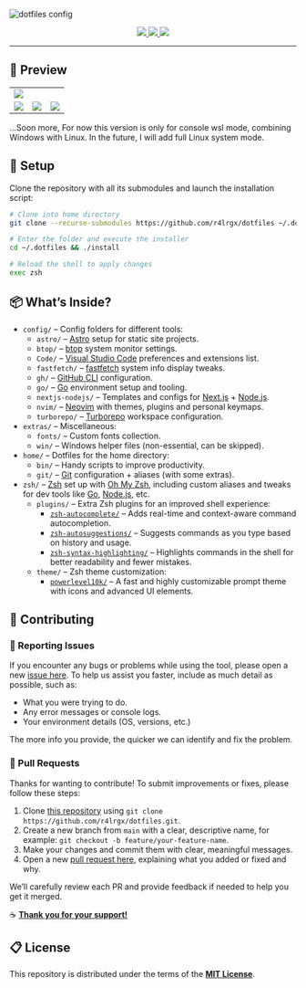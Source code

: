 ![dotfiles config](https://github.com/user-attachments/assets/c9b9dd35-5d28-4977-bdcf-41f17c66d742)

<div align="center">
  <a aria-label="License" href="https://github.com/r4lrgx/dotfiles/blob/main/LICENSE.md">
    <img src="https://img.shields.io/github/license/r4lrgx/dotfiles?style=flat-square&logo=github&color=limegreen&label=License">
  </a>
  <a aria-label="Version" href="https://github.com/r4lrgx/dotfiles/releases">
    <img src="https://img.shields.io/github/v/release/r4lrgx/dotfiles?style=flat-square&logo=github&color=limegreen&label=Latest">
  </a>
  <a aria-label="Issues" href="https://github.com/r4lrgx/dotfiles/issues">
    <img src="https://img.shields.io/github/issues/r4lrgx/dotfiles?style=flat-square&logo=github&color=limegreen&label=Issues">
  </a>
</div>

---

## 📸 Preview

<table align="center">
  <tr>
    <td colspan="4"><img src="https://github.com/r4lrgx/dotfiles/assets/153697070/91c335f2-c57e-45ac-930b-5333bd2ee456"></td>
  </tr>
  <tr>
    <td colspan="1"><img src="https://github.com/r4lrgx/dotfiles/assets/153697070/f3a7afe5-7b06-401e-af70-8b1c462111b1"></td>
    <td colspan="1"><img src="https://github.com/r4lrgx/dotfiles/assets/153697070/60d21c54-a0e7-42f2-9845-18d864887edd"></td>
    <td colspan="1"><img src="https://github.com/r4lrgx/dotfiles/assets/153697070/9fc55a4d-6300-47d3-a8a8-9eb542bdc59b"></td>
  </tr>
</table>

...Soon more, For now this version is only for console wsl mode, combining Windows with Linux. In the future, I will add full Linux system mode.

## 🤖 Setup

Clone the repository with all its submodules and launch the installation script:

```bash
# Clone into home directory
git clone --recurse-submodules https://github.com/r4lrgx/dotfiles ~/.dotfiles

# Enter the folder and execute the installer
cd ~/.dotfiles && ./install

# Reload the shell to apply changes
exec zsh
```

## 📦 What’s Inside?

- `config/` – Config folders for different tools:
  - `astro/` – [Astro](https://astro.build/) setup for static site projects.
  - `btop/` – [btop](https://github.com/aristocratos/btop) system monitor settings.
  - `Code/` – [Visual Studio Code](https://code.visualstudio.com/) preferences and extensions list.
  - `fastfetch/` – [fastfetch](https://github.com/fastfetch-cli/fastfetch) system info display tweaks.
  - `gh/` – [GitHub CLI](https://cli.github.com/) configuration.
  - `go/` – [Go](https://go.dev/) environment setup and tooling.
  - `nextjs-nodejs/` – Templates and configs for [Next.js](https://nextjs.org/) + [Node.js](https://nodejs.org/).
  - `nvim/` – [Neovim](https://neovim.io/) with themes, plugins and personal keymaps.
  - `turborepo/` – [Turborepo](https://turbo.build/) workspace configuration.
- `extras/` – Miscellaneous:
  - `fonts/` – Custom fonts collection.
  - `win/` – Windows helper files (non-essential, can be skipped).
- `home/` – Dotfiles for the home directory:
  - `bin/` – Handy scripts to improve productivity.
  - `git/` – [Git](https://git-scm.com/) configuration + aliases (with some extras).
- `zsh/` – [Zsh](https://www.zsh.org/) set up with [Oh My Zsh](https://ohmyz.sh/), including custom aliases and tweaks for dev tools like [Go](https://go.dev/), [Node.js](https://nodejs.org/), etc.
  - `plugins/` – Extra Zsh plugins for an improved shell experience:
    - [`zsh-autocomplete/`](https://github.com/marlonrichert/zsh-autocomplete) – Adds real-time and context-aware command autocompletion.
    - [`zsh-autosuggestions/`](https://github.com/zsh-users/zsh-autosuggestions) – Suggests commands as you type based on history and usage.
    - [`zsh-syntax-highlighting/`](https://github.com/zsh-users/zsh-syntax-highlighting) – Highlights commands in the shell for better readability and fewer mistakes.
  - `theme/` – Zsh theme customization:
    - [`powerlevel10k/`](https://github.com/romkatv/powerlevel10k) – A fast and highly customizable prompt theme with icons and advanced UI elements.

## 🎯 Contributing

### 🔩 Reporting Issues

If you encounter any bugs or problems while using the tool, please open a new [issue here](../../issues).
To help us assist you faster, include as much detail as possible, such as:

- What you were trying to do.
- Any error messages or console logs.
- Your environment details (OS, versions, etc.)

The more info you provide, the quicker we can identify and fix the problem.

### 🔀 Pull Requests

Thanks for wanting to contribute! To submit improvements or fixes, please follow these steps:

1. Clone [this repository](https://github.com/r4lrgx/dotfiles.git) using `git clone https://github.com/r4lrgx/dotfiles.git`.
2. Create a new branch from `main` with a clear, descriptive name, for example: `git checkout -b feature/your-feature-name`.
3. Make your changes and commit them with clear, meaningful messages.
4. Open a new [pull request here](../../pulls), explaining what you added or fixed and why.

We’ll carefully review each PR and provide feedback if needed to help you get it merged.

☕ **[Thank you for your support!](https://ko-fi.com/A0A11481X5)**

<!--
## 📞 Contact

If you have any **Questions** or need **Help**, feel free to email me at [tsx@billoneta.xyz](mailto:tsx@billoneta.xyz) or better yet, start a discussion in our **[Github Community](../../discussions)**.
-->

## 📋 License

This repository is distributed under the terms of the **[MIT License](LICENSE.md)**.
